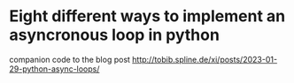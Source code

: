 # Eight different ways to implement an asyncronous loop in python

companion code to the blog post <http://tobib.spline.de/xi/posts/2023-01-29-python-async-loops/>
